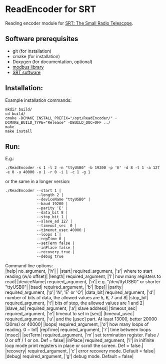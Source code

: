 # ReadEncoder for SRT
Reading encoder module for [SRT: The Small Radio Telescope](https://www.haystack.mit.edu/haystack-public-outreach/srt-the-small-radio-telescope-for-education/).


## Software prerequisites
* git (for installation)
* cmake (for installation)
* Doxygen (for documentation, optional)
* [modbus library](https://github.com/stephane/libmodbus)
* [SRT software](https://www.haystack.mit.edu/haystack-public-outreach/srt-the-small-radio-telescope-for-education/)

## Installation:
Example installation commands:
```
mkdir build/
cd build/
cmake -DCMAKE_INSTALL_PREFIX="/opt/ReadEncoder/" -DCMAKE_BUILD_TYPE="Release" -DBUILD_DOC=OFF ../
make
make install
```

## Run:
E.g.:
```
./ReadEncoder -s 1 -l 2 -n "ttyUSB0" -b 19200 -p 'E' -d 8 -t 1 -a 127 -e 0 -u 40000 -o 1 -r 0 -i 1 -c 1 -g 1
```
or the same in a longer version:
```
./ReadEncoder --start 1 |
              --length 2 |
              --deviceName "ttyUSB0" |
              --baud 19200 |
              --parity 'E' |
              --data_bit 8 |
              --stop_bit 1 |
              --slave_ad 127 |
              --timeout_sec  0 |
              --timeout_usec 40000 |
              --loops 1 |
              --repTime 0 |
              --setTerm false |
              --inPlace false |
              --recovery true |
              --debug true
```

Command line options:\
|help|         no_argument,       |'h'| |
|start|        required_argument, |'s'|  where to start reading (w/o offset)|
|length|       required_argument, |'l'|  how many registers to read|
|deviceName|   required_argument, |'n'|  e.g. "/dev/ttyUSB0" or shorter "ttyUSB0"|
|baud|         required_argument, |'b'|  [bps]|
|parity|       required_argument, |'p'|  'N', 'E' or 'O'|
|data_bit|     required_argument, |'d'|  number of bits of data, the allowed values are 5, 6, 7 and 8|
|stop_bit|     required_argument, |'t'|  bits of stop, the allowed values are 1 and 2|
|slave_ad|     required_argument, |'a'|  slave address|
|timeout_sec|  required_argument, |'e'|  timeout to set in [sec]|
|timeout_usec| required_argument, |'u'|  and the [μsec] part. At least 13000, better 20000 (20ms) or 40000|
|loops|        required_argument, |'o'|  how many loops of reading. 0 = Inf|
|repTime|      required_argument, |'r'|  time between loops [msec]|
|setTerm|      required_argument, |'m'|  set termination register. False / 0 or off / 1 or on. Def = false|
|inPlace|      required_argument, |'i'|  in inifinite loop mode print registers in place or scroll the screen. Def = false.|
|recovery|     required_argument, |'c'|  error recovery mode. Default = false|
|debug|        required_argument, |'g'|  debug mode. Default = false|
